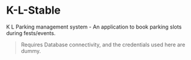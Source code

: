 # K-L-Stable
K L Parking management system - An application to book parking slots during fests/events.

> Requires Database connectivity, and the credentials used here are dummy.
